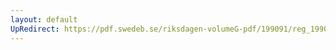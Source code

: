 ```yaml
---
layout: default
UpRedirect: https://pdf.swedeb.se/riksdagen-volumeG-pdf/199091/reg_199091/reg_199091_0872.pdf
---
```


